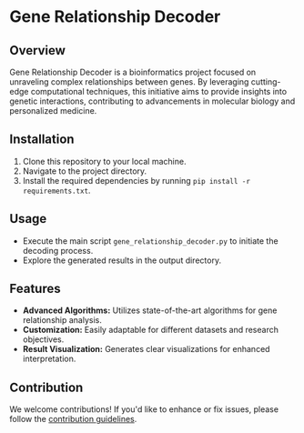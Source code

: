 # Gene Relationship Decoder

## Overview

Gene Relationship Decoder is a bioinformatics project focused on unraveling complex relationships between genes. By leveraging cutting-edge computational techniques, this initiative aims to provide insights into genetic interactions, contributing to advancements in molecular biology and personalized medicine.

## Installation

1. Clone this repository to your local machine.
2. Navigate to the project directory.
3. Install the required dependencies by running `pip install -r requirements.txt`.

## Usage

- Execute the main script `gene_relationship_decoder.py` to initiate the decoding process.
- Explore the generated results in the output directory.

## Features

- **Advanced Algorithms:** Utilizes state-of-the-art algorithms for gene relationship analysis.
- **Customization:** Easily adaptable for different datasets and research objectives.
- **Result Visualization:** Generates clear visualizations for enhanced interpretation.

## Contribution

We welcome contributions! If you'd like to enhance or fix issues, please follow the [contribution guidelines](CONTRIBUTING.md).
